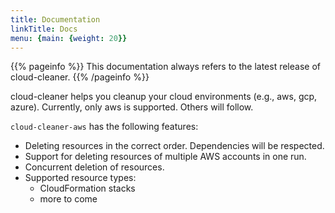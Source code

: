 ```yaml
---
title: Documentation
linkTitle: Docs
menu: {main: {weight: 20}}
---
```


{{% pageinfo %}}
This documentation always refers to the latest release of cloud-cleaner.
{{% /pageinfo %}}

cloud-cleaner helps you cleanup your cloud environments (e.g., aws, gcp, azure).
Currently, only aws is supported. Others will follow.

`cloud-cleaner-aws` has the following features:
- Deleting resources in the correct order. Dependencies will be respected.
- Support for deleting resources of multiple AWS accounts in one run.
- Concurrent deletion of resources.
- Supported resource types:
    - CloudFormation stacks
    - more to come